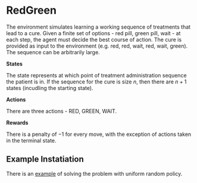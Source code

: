 # RedGreen

The environment simulates learning a working sequence of treatments that lead to a cure.
Given a finite set of options - red pill, green pill, wait - at each step, the agent must decide the best course of action.
The cure is provided as input to the environment (e.g. red, red, wait, red, wait, green).
The sequence can be arbitrarily large.

**States**

The state represents at which point of treatment administration sequence the patient is in.
If the sequence for the cure is size $n$, then there are $n+1$ states (incudling the starting state).

**Actions**

There are three actions - RED, GREEN, WAIT.

**Rewards**

There is a penalty of $-1$ for every move, with the exception of actions taken in the terminal state.

## Example Instatiation

There is an [example](../../src/rlplg/examples/abcseq_play_random_policy.py) of solving the problem with uniform random policy.

